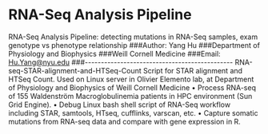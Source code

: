 # RNA-Seq Analysis Pipeline

RNA-Seq Analysis Pipeline: detecting mutations in RNA-Seq samples, exam genotype vs phenotype relationship
###Author: Yang Hu
###Department of Physiology and Biophysics
###Weill Cornell Medicine
###Email: Hu.Yang@nyu.edu
###----------------------------------------------
RNA-seq-STAR-alignment-and-HTSeq-Count
Script for STAR alignment and HTSeq Count. 
Used on Linux server in Olivier Elemento lab, at Department of Physiology and Biophysics of Weill Cornell Medicine
•    Process RNA-seq of 155 Waldenström Macroglobulinemia patients in HPC environment (Sun Grid Engine).
•    Debug Linux bash shell script of RNA-Seq workflow including STAR, samtools, HTseq, cufflinks, varscan, etc.
•    Capture somatic mutations from RNA-seq data and compare with gene expression in R.
